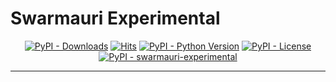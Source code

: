 # Swarmauri Experimental

<p align="center">
    <a href="https://pypi.org/project/swarmauri-experimental/">
        <img src="https://img.shields.io/pypi/dm/swarmauri-experimental" alt="PyPI - Downloads"/></a>
    <a href="https://hits.sh/github.com/swarmauri/swarmauri-sdk/tree/master/pkgs/experimental/swarmauri_experimental/">
        <img alt="Hits" src="https://hits.sh/github.com/swarmauri/swarmauri-sdk/tree/master/pkgs/experimental/swarmauri_experimental.svg"/></a>
    <a href="https://pypi.org/project/swarmauri-experimental/">
        <img src="https://img.shields.io/pypi/pyversions/swarmauri-experimental" alt="PyPI - Python Version"/></a>
    <a href="https://pypi.org/project/swarmauri-experimental/">
        <img src="https://img.shields.io/pypi/l/swarmauri-experimental" alt="PyPI - License"/></a>
    <a href="https://pypi.org/project/swarmauri-experimental/">
        <img src="https://img.shields.io/pypi/v/swarmauri-experimental?label=swarmauri-experimental&color=green" alt="PyPI - swarmauri-experimental"/></a>
</p>

---

